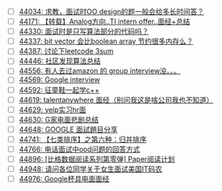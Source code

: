- [ ] [44034: 求教，面试时OO design的题一般会给多长时间答？](http://instant.1point3acres.com/thread/44034)
- [ ] [44171: 【转载】Analog方向..TI intern offer..面经+总结](http://instant.1point3acres.com/thread/44171)
- [ ] [44330: 面试时是只写算法部分的代码吗？](http://instant.1point3acres.com/thread/44330)
- [ ] [44337: bit vector 会比boolean array 节约很多内存么？](http://instant.1point3acres.com/thread/44337)
- [ ] [44387: 讨论下leetcode 3sum](http://instant.1point3acres.com/thread/44387)
- [ ] [44446: 社区发现算法总结](http://instant.1point3acres.com/thread/44446)
- [ ] [44556: 有人去过amazon 的 group interview没。。。](http://instant.1point3acres.com/thread/44556)
- [ ] [44569: Google interview](http://instant.1point3acres.com/thread/44569)
- [ ] [44592: 征童鞋一起学c++](http://instant.1point3acres.com/thread/44592)
- [ ] [44619: talentanywhere 面经（别问我这是啥公司我也不知道）](http://instant.1point3acres.com/thread/44619)
- [ ] [44629: yelp实习hr面](http://instant.1point3acres.com/thread/44629)
- [ ] [44630: G家电面悲剧总结](http://instant.1point3acres.com/thread/44630)
- [ ] [44648: GOOGLE 面試題目分享](http://instant.1point3acres.com/thread/44648)
- [ ] [44741: 【七类排序】之第六种：归并排序](http://instant.1point3acres.com/thread/44741)
- [ ] [44766: 电话面试中ood问题的回答方式](http://instant.1point3acres.com/thread/44766)
- [ ] [44896: [比格数据阅读系列第零弹] Paper阅读计划](http://instant.1point3acres.com/thread/44896)
- [ ] [44948: 请问各位同学关于女生面试美国IT码农](http://instant.1point3acres.com/thread/44948)
- [ ] [44976: Google杯具电面面经](http://instant.1point3acres.com/thread/44976)
